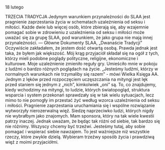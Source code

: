18 lutego

TRZECIA TRADYCJA
Jedynym warunkiem przynależności do SLAA jest pragnienie zaprzestania życia w schematach uzależnienia od seksu i miłości. Każde dwie lub więcej osób, które zbierają się, aby wzajemnie pomagać sobie w zdrowieniu z uzależnienia od seksu i miłości może uważać się za grupę SLAA, pod warunkiem, że jako grupa nie mają innej przynależności. — Główne Dokumenty SLAA, „Dwanaście Tradycji”
 Oczywiście zakładałem, że jestem dość otwartą osobą. Prawda jednak jest taka, że byłem jak większość. Mój krąg przyjaciół składał się na ogół z tych, którzy mieli podobne poglądy polityczne, religijne, ekonomiczne i kulturowe. Moje uzależnienie zmieniło reguły gry. Umieściło mnie w pokoju z ludźmi o bardzo różnych poglądach na życie. „Jesteśmy ludźmi, którzy w normalnych warunkach nie trzymaliby się razem” - mówi Wielka Księga AA. Jednym z lęków przed rozpoczęciem uczęszczania na mityngi jest lęk przed staniem się jednym z „nich”, kimkolwiek „oni” są. To, co znajdujemy, kiedy wchodzimy na mityngi, to ludzie, których światopogląd, struktura wsparcia i system przekonań sprawdzały się w tak wielu sytuacjach, lecz mimo to nie pomogły im przestać żyć według wzorca uzależnienia od seksu i miłości. Pragnienie zaprzestania uruchamiania się i wspólne rozwiązanie wytworzyły nierozerwalną więź. Siedzę naprzeciwko ludzi, których nigdy nie wybrałbym jako znajomych. Mam sponsora, który na tak wiele kwestii patrzy inaczej. Jednak uważam, że będąc tak różni od siebie, tak bardzo się nie różnimy. Wszyscy chcemy być trzeźwi. Jesteśmy tutaj, aby sobie pomagać i wspierać siebie nawzajem. To jest ważniejsze niż wszystkie rzeczy, które zwykle dzielą.
 Wybieram trzeźwy sposób życia i prawdziwą więź z moimi przyjaciółmi.
